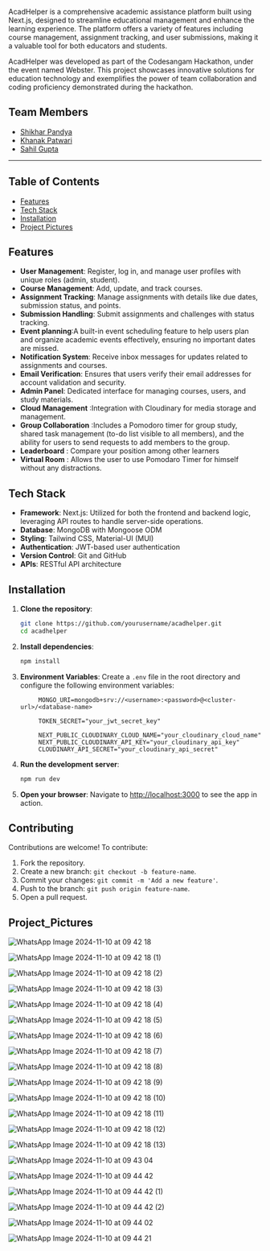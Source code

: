 AcadHelper is a comprehensive academic assistance platform built using Next.js, designed to streamline educational management and enhance the learning experience. The platform offers a variety of features including course management, assignment tracking, and user submissions, making it a valuable tool for both educators and students.

AcadHelper was developed as part of the Codesangam Hackathon, under the event named Webster. This project showcases innovative solutions for education technology and exemplifies the power of team collaboration and coding proficiency demonstrated during the hackathon.

## Team Members
- [Shikhar Pandya](https://github.com/shikharpandya0487)
- [Khanak Patwari](https://github.com/Khanak21)
- [Sahil Gupta](https://github.com/Sahilgupta3224)

---
## Table of Contents

- [Features](#features)
- [Tech Stack](#tech-stack)
- [Installation](#installation)
- [Project Pictures](#Project_Pictures)


## Features

- **User Management**: Register, log in, and manage user profiles with unique roles (admin, student).
- **Course Management**: Add, update, and track courses.
- **Assignment Tracking**: Manage assignments with details like due dates, submission status, and points.
- **Submission Handling**: Submit assignments and challenges with status tracking.
- **Event planning**:A built-in event scheduling feature to help users plan and organize academic events effectively, ensuring no important dates are missed.
- **Notification System**: Receive inbox messages for updates related to assignments and courses.
- **Email Verification**: Ensures that users verify their email addresses for account validation and security.
- **Admin Panel**: Dedicated interface for managing courses, users, and study materials.
- **Cloud Management** :Integration with Cloudinary for media storage and management.
- **Group Collaboration** :Includes a Pomodoro timer for group study, shared task management (to-do list visible to all members), and the ability for users to send requests to add members to the group.
- **Leaderboard** : Compare your position among other learners  
- **Virtual Room** : Allows the user to use Pomodaro Timer for himself without any distractions.

## Tech Stack

- **Framework**: Next.js: Utilized for both the frontend and backend logic, leveraging API routes to handle server-side operations.
- **Database**: MongoDB with Mongoose ODM
- **Styling**: Tailwind CSS, Material-UI (MUI)
- **Authentication**: JWT-based user authentication
- **Version Control**: Git and GitHub
- **APIs**: RESTful API architecture

## Installation

1. **Clone the repository**:
   ```bash
   git clone https://github.com/yourusername/acadhelper.git
   cd acadhelper
   ```

2. **Install dependencies**:
   ```bash
   npm install
   ```

3. **Environment Variables**:
   Create a `.env` file in the root directory and configure the following environment variables:
   ```plaintext
        MONGO_URI=mongodb+srv://<username>:<password>@<cluster-url>/<database-name>

        TOKEN_SECRET="your_jwt_secret_key"

        NEXT_PUBLIC_CLOUDINARY_CLOUD_NAME="your_cloudinary_cloud_name"
        NEXT_PUBLIC_CLOUDINARY_API_KEY="your_cloudinary_api_key"
        CLOUDINARY_API_SECRET="your_cloudinary_api_secret"

   ```

4. **Run the development server**:
   ```bash
   npm run dev
   ```

5. **Open your browser**:
   Navigate to [http://localhost:3000](http://localhost:3000) to see the app in action.




## Contributing

Contributions are welcome! To contribute:
1. Fork the repository.
2. Create a new branch: `git checkout -b feature-name`.
3. Commit your changes: `git commit -m 'Add a new feature'`.
4. Push to the branch: `git push origin feature-name`.
5. Open a pull request.

## Project_Pictures
![WhatsApp Image 2024-11-10 at 09 42 18](https://github.com/user-attachments/assets/12eccf82-84a2-471a-baf7-dc5a9a112ebb)

![WhatsApp Image 2024-11-10 at 09 42 18 (1)](https://github.com/user-attachments/assets/6bf8b897-b12a-4559-8097-bff93d5dca96)

![WhatsApp Image 2024-11-10 at 09 42 18 (2)](https://github.com/user-attachments/assets/4e47d1a9-ab22-4c61-856c-d24b7d86cb1c)

![WhatsApp Image 2024-11-10 at 09 42 18 (3)](https://github.com/user-attachments/assets/bb34fae8-4cb2-4561-a6b2-0d5d2be2ad0d)

![WhatsApp Image 2024-11-10 at 09 42 18 (4)](https://github.com/user-attachments/assets/141fc0d6-92d7-485c-a430-23e91ffbc1e9)

![WhatsApp Image 2024-11-10 at 09 42 18 (5)](https://github.com/user-attachments/assets/ca7e7830-b89b-4bdf-99f0-fb5a56e7c87f)

![WhatsApp Image 2024-11-10 at 09 42 18 (6)](https://github.com/user-attachments/assets/6bf03a34-b445-4177-b230-959f183941cd)

![WhatsApp Image 2024-11-10 at 09 42 18 (7)](https://github.com/user-attachments/assets/55077258-1acc-4344-bbc5-0e83c7cfddfe)

![WhatsApp Image 2024-11-10 at 09 42 18 (8)](https://github.com/user-attachments/assets/bf70d14d-ec83-4153-9ccb-30bd470178de)

![WhatsApp Image 2024-11-10 at 09 42 18 (9)](https://github.com/user-attachments/assets/48c82f02-4c0c-4b08-8820-756425a81440)

![WhatsApp Image 2024-11-10 at 09 42 18 (10)](https://github.com/user-attachments/assets/e97bd313-e9bf-4d20-85e9-5bb805d3d429)

![WhatsApp Image 2024-11-10 at 09 42 18 (11)](https://github.com/user-attachments/assets/8093003e-bab6-4574-a67b-83641e235094)

![WhatsApp Image 2024-11-10 at 09 42 18 (12)](https://github.com/user-attachments/assets/0ae6004b-d884-4734-b873-dfc78e58af87)

![WhatsApp Image 2024-11-10 at 09 42 18 (13)](https://github.com/user-attachments/assets/d25cd745-b201-4103-87eb-be07510b54cc)

![WhatsApp Image 2024-11-10 at 09 43 04](https://github.com/user-attachments/assets/e42d3d29-4607-48ee-9136-da70ff4f1589)

![WhatsApp Image 2024-11-10 at 09 44 42](https://github.com/user-attachments/assets/8a4e9d39-df1e-43d5-a71d-2f1f4eb54bea)

![WhatsApp Image 2024-11-10 at 09 44 42 (1)](https://github.com/user-attachments/assets/6fa9381b-29ee-447c-abae-200879230b0e)

![WhatsApp Image 2024-11-10 at 09 44 42 (2)](https://github.com/user-attachments/assets/0e13ed54-3ad9-4edd-80fa-e0cf05b180c4)

![WhatsApp Image 2024-11-10 at 09 44 02](https://github.com/user-attachments/assets/058c6aea-d202-4f89-ae0c-7452effaa2fd)

![WhatsApp Image 2024-11-10 at 09 44 21](https://github.com/user-attachments/assets/efb40f37-258f-4ca8-8efe-2e42be0889c2)
